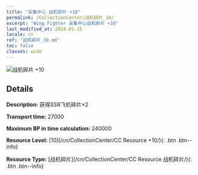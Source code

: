 ```yaml
---
title: "采集中心 战机碎片 +10"
permalink: /CollectionCenter/战机碎片_10/
excerpt: "Wing Fighter 采集中心战机碎片 +10"
last_modified_at: 2024-01-15
locale: cn
ref: "战机碎片_10.md"
toc: false
classes: wide
---
```



![战机碎片 +10](/images/cc/CC_Fighter_Shard_6.png)

## Details

  **Description:** 获得SSR飞机碎片×2

  **Transport time:** 27000

  **Maximum BP in time calculation:** 240000

  **Resource Level:** [10](/cn/CollectionCenter/CC Resource +10/){: .btn .btn--info}

  **Resource Type:** [战机碎片](/cn/CollectionCenter/CC Resource 战机碎片/){: .btn .btn--info}

